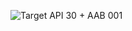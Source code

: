 ![Target API 30 + AAB 001](https://user-images.githubusercontent.com/94306642/216821152-8066a2f4-cdcb-4fff-be55-1d5c9250de83.png)
